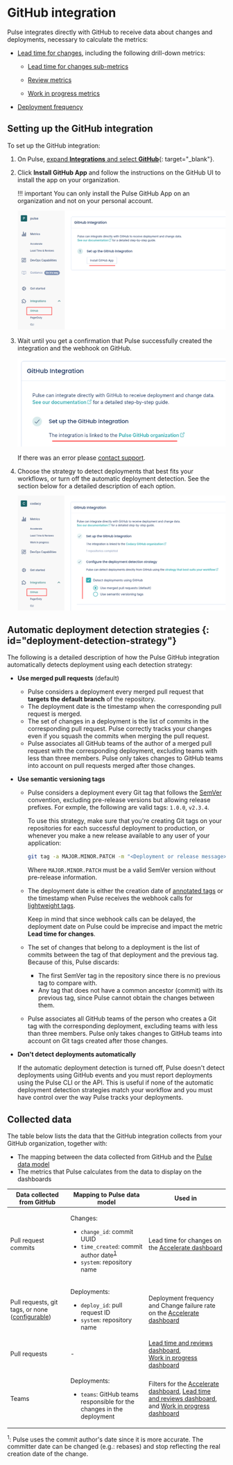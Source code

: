 # GitHub integration

Pulse integrates directly with GitHub to receive data about changes and deployments, necessary to calculate the metrics:

-   [Lead time for changes](../metrics/accelerate.md#lead-time-for-changes), including the following drill-down metrics:

    -   [Lead time for changes sub-metrics](../metrics/lead-time-reviews.md#lead-time-for-changes-sub-metrics)

    -   [Review metrics](../metrics/lead-time-reviews.md#review-metrics)

    -   [Work in progress metrics](../metrics/work-in-progress.md)

-   [Deployment frequency](../metrics/accelerate.md#deployment-frequency)

## Setting up the GitHub integration

To set up the GitHub integration:

1.  On Pulse, [expand **Integrations** and select **GitHub**](https://app.pulse.codacy.com/integrations/github){: target="_blank"}.

1.  Click **Install GitHub App** and follow the instructions on the GitHub UI to install the app on your organization.

    !!! important
        You can only install the Pulse GitHub App on an organization and not on your personal account.

    ![Installing the Pulse GitHub App](images/ghi-installing.png)

1.  Wait until you get a confirmation that Pulse successfully created the integration and the webhook on GitHub.

    ![Pulse GitHub integration set up successfully](images/ghi-ok.png)

    If there was an error please [contact support](mailto:pulsesupport@codacy.com).

1.  Choose the strategy to detect deployments that best fits your workflows, or turn off the automatic deployment detection. See the section below for a detailed description of each option.

    ![Choosing a deployment detection strategy](images/ghi-strategy.png)

## Automatic deployment detection strategies {: id="deployment-detection-strategy"}

The following is a detailed description of how the Pulse GitHub integration automatically detects deployment using each detection strategy:

-   **Use merged pull requests** (default)

    -   Pulse considers a deployment every merged pull request that **targets the default branch** of the repository.
    -   The deployment date is the timestamp when the corresponding pull request is merged.
    -   The set of changes in a deployment is the list of commits in the corresponding pull request. Pulse correctly tracks your changes even if you squash the commits when merging the pull request.
    -   Pulse associates all GitHub teams of the author of a merged pull request with the corresponding deployment, excluding teams with less than three members. Pulse only takes changes to GitHub teams into account on pull requests merged after those changes.

-   **Use semantic versioning tags**

    -   Pulse considers a deployment every Git tag that follows the [SemVer](https://semver.org) convention, excluding pre-release versions but allowing release prefixes. For exmple, the following are valid tags: `1.0.0`, `v2.3.4`.

        To use this strategy, make sure that you're creating Git tags on your repositories for each successful deployment to production, or whenever you make a new release available to any user of your application:

        ```bash
        git tag -a MAJOR.MINOR.PATCH -m "<Deployment or release message>"
        ```

        Where `MAJOR.MINOR.PATCH` must be a valid SemVer version without pre-release information.

    -   The deployment date is either the creation date of [annotated tags](https://git-scm.com/book/en/v2/Git-Basics-Tagging#_annotated_tags) or the timestamp when Pulse receives the webhook calls for [lightweight tags](https://git-scm.com/book/en/v2/Git-Basics-Tagging#_lightweight_tags).

        Keep in mind that since webhook calls can be delayed, the deployment date on Pulse could be imprecise and impact the metric **Lead time for changes**.

    -   The set of changes that belong to a deployment is the list of commits between the tag of that deployment and the previous tag. Because of this, Pulse discards:

        -   The first SemVer tag in the repository since there is no previous tag to compare with.
        -   Any tag that does not have a common ancestor (commit) with its previous tag, since Pulse cannot obtain the changes between them.

    -   Pulse associates all GitHub teams of the person who creates a Git tag with the corresponding deployment, excluding teams with less than three members. Pulse only takes changes to GitHub teams into account on Git tags created after those changes.

-   **Don't detect deployments automatically**

    If the automatic deployment detection is turned off, Pulse doesn't detect deployments using GitHub events and you must report deployments using the Pulse CLI or the API. This is useful if none of the automatic deployment detection strategies match your workflow and you must have control over the way Pulse tracks your deployments.

## Collected data

The table below lists the data that the GitHub integration collects from your GitHub organization, together with:

-   The mapping between the data collected from GitHub and the [Pulse data model](https://ingestion.pulse.codacy.com/v1/api-docs#tocs_event)
-   The metrics that Pulse calculates from the data to display on the dashboards

<table>
<thead>
<tr>
<th><strong>Data collected from GitHub</strong></th>
<th><strong>Mapping to Pulse data model</strong></th>
<th><strong>Used in</strong></th>
</tr>
</thead>
<tbody>
<tr>
    <td>Pull request commits</td>
    <td>
        <p>Changes:</p>
        <ul>
            <li><code>change_id</code>: commit UUID</li>
            <li><code>time_created</code>: commit author date<sup><a href="#commit-author-date">1</a></sup></li>
            <li><code>system</code>: repository name</li>
        </ul>
    </td>
    <td>Lead time for changes on the <a href="../../metrics/accelerate/">Accelerate dashboard</a></td>
</tr>
<tr>
    <td>Pull requests, git tags, or none (<a href="#deployment-detection-strategy">configurable</a>)</td>
    <td>
        <p>Deployments:</p>
        <ul>
            <li><code>deploy_id</code>: pull request ID</li>
            <li><code>system</code>: repository name</li>
        </ul>
    </td>
    <td>Deployment frequency and Change failure rate on the <a href="../../metrics/accelerate/">Accelerate dashboard</a></td>
</tr>
<tr>
    <td>Pull requests</td>
    <td>
        -
    </td>
    <td><a href="../../metrics/lead-time-reviews/">Lead time and reviews dashboard</a>,<br/><a href="../../metrics/work-in-progress/">Work in progress dashboard</a></td>
</tr>
<tr>
    <td>Teams</td>
    <td>
        <p>Deployments:</p>
        <ul>
            <li><code>teams</code>: GitHub teams responsible for the changes in the deployment</li>
        </ul>
    </td>
    <td>Filters for the <a href="../../metrics/accelerate/">Accelerate dashboard</a>, <a href="../../metrics/lead-time-reviews/">Lead time and reviews dashboard</a>, and <a href="../../metrics/work-in-progress/">Work in progress dashboard</a></td>
</tr>
</table>

<sup><span id="commit-author-date">1</span></sup>: Pulse uses the commit author's date since it is more accurate. The committer date can be changed (e.g.: rebases) and stop reflecting the real creation date of the change.
